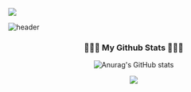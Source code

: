 ![](https://komarev.com/ghpvc/?username=binisavior)

![header](https://capsule-render.vercel.app/api?type=waving&color=auto&height=300&section=header&text=binisavior&fontSize=100)

<h3 align="center"> 🧑🏻‍💻 My Github Stats 🧑🏻‍💻 </h3>
<div align="center">

  
![Anurag's GitHub stats](https://github-readme-stats.vercel.app/api?username=binisavior&show_icons=true&theme=dark)
<br>

<img src="https://img.shields.io/badge/Python-3776AB?style=for-the-badge&logo=Python&logoColor=white">
